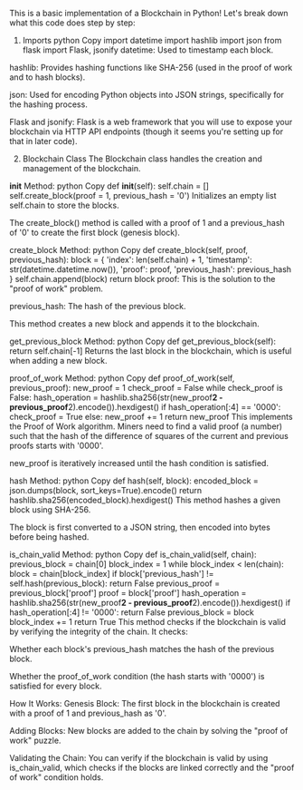 This is a basic implementation of a Blockchain in Python! Let's break down what this code does step by step:

1. Imports
python
Copy
import datetime
import hashlib
import json
from flask import Flask, jsonify
datetime: Used to timestamp each block.

hashlib: Provides hashing functions like SHA-256 (used in the proof of work and to hash blocks).

json: Used for encoding Python objects into JSON strings, specifically for the hashing process.

Flask and jsonify: Flask is a web framework that you will use to expose your blockchain via HTTP API endpoints (though it seems you're setting up for that in later code).

2. Blockchain Class
The Blockchain class handles the creation and management of the blockchain.

__init__ Method:
python
Copy
def __init__(self):
    self.chain = []
    self.create_block(proof = 1, previous_hash = '0')
Initializes an empty list self.chain to store the blocks.

The create_block() method is called with a proof of 1 and a previous_hash of '0' to create the first block (genesis block).

create_block Method:
python
Copy
def create_block(self, proof, previous_hash):
    block = {
        'index': len(self.chain) + 1,
        'timestamp': str(datetime.datetime.now()),
        'proof': proof,
        'previous_hash': previous_hash
    }
    self.chain.append(block)
    return block
proof: This is the solution to the "proof of work" problem.

previous_hash: The hash of the previous block.

This method creates a new block and appends it to the blockchain.

get_previous_block Method:
python
Copy
def get_previous_block(self):
    return self.chain[-1]
Returns the last block in the blockchain, which is useful when adding a new block.

proof_of_work Method:
python
Copy
def proof_of_work(self, previous_proof):
    new_proof = 1
    check_proof = False
    while check_proof is False:
        hash_operation = hashlib.sha256(str(new_proof**2 - previous_proof**2).encode()).hexdigest()
        if hash_operation[:4] == '0000':
            check_proof = True
        else:
            new_proof += 1
    return new_proof
This implements the Proof of Work algorithm. Miners need to find a valid proof (a number) such that the hash of the difference of squares of the current and previous proofs starts with '0000'.

new_proof is iteratively increased until the hash condition is satisfied.

hash Method:
python
Copy
def hash(self, block):
    encoded_block = json.dumps(block, sort_keys=True).encode()
    return hashlib.sha256(encoded_block).hexdigest()
This method hashes a given block using SHA-256.

The block is first converted to a JSON string, then encoded into bytes before being hashed.

is_chain_valid Method:
python
Copy
def is_chain_valid(self, chain):
    previous_block = chain[0]
    block_index = 1
    while block_index < len(chain):
        block = chain[block_index]
        if block['previous_hash'] != self.hash(previous_block):
            return False
        previous_proof = previous_block['proof']
        proof = block['proof']
        hash_operation = hashlib.sha256(str(new_proof**2 - previous_proof**2).encode()).hexdigest()
        if hash_operation[:4] != '0000':
            return False
        previous_block = block
        block_index += 1
    return True
This method checks if the blockchain is valid by verifying the integrity of the chain. It checks:

Whether each block's previous_hash matches the hash of the previous block.

Whether the proof_of_work condition (the hash starts with '0000') is satisfied for every block.

How It Works:
Genesis Block: The first block in the blockchain is created with a proof of 1 and previous_hash as '0'.

Adding Blocks: New blocks are added to the chain by solving the "proof of work" puzzle.

Validating the Chain: You can verify if the blockchain is valid by using is_chain_valid, which checks if the blocks are linked correctly and the "proof of work" condition holds.